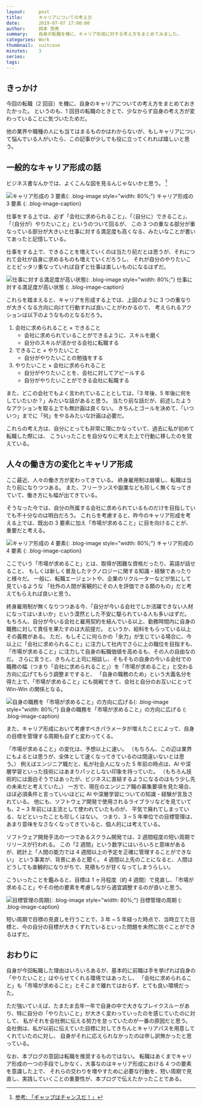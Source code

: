```yaml
---
layout:     post
title:      キャリアについての考え方
date:       2019-07-07 17:00:00
author:     岡本 悠希
summary:    自身の転職を機に、キャリア形成に対する考え方をまとめてみました。
categories: Work
thumbnail:  suitcase
minutes:    3
series:
tags:
---
```


## きっかけ

今回の転職（2 回目）を機に、自身のキャリアについての考え方をまとめておきたかった。
というのも、1 回目の転職のときとで、少なからず自身の考え方が変わっていることに気づいたためだ。

他の業界や職種の人にも当てはまるものかはわからないが、もしキャリアについて悩んでいる人がいたら、この記事が少しでも役に立ってくれれば嬉しいと思う。

## 一般的なキャリア形成の話

ビジネス書なんかでは、よくこんな図を見るんじゃないかと思う。 [^1]

![キャリア形成の 3 要素](http://drive.google.com/uc?export=view&id=1T64sLW_gtbQuG_D9TSSbD4nSfPXZTtxj){: .blog-image style="width: 80%;"}
キャリア形成の 3 要素
{: .blog-image-caption}

仕事をする上では、必ず「会社に求められること」、「（自分に）できること」、「（自分が）やりたいこと」というのついて回るが、
この 3 つの重なる部分が重なっている部分が大きいと仕事に対する満足度も高くなる、みたいなことが書いてあったと記憶している。

仕事をする上で、できることを増えていくのは当たり前だとは思うが、それにつれて会社が自身に求めるものも増えていくだろうし、
それが自分のやりたいこととピッタリ重なっていれば自ずと仕事は楽しいものになるはずだ。

![仕事に対する満足度が高い状態](http://drive.google.com/uc?export=view&id=1PfGkvbBrPX26mCOGIasdYMo4VRvUiPP7){: .blog-image style="width: 80%;"}
仕事に対する満足度が高い状態
{: .blog-image-caption}

これらを踏まえると、キャリアを形成する上では、上図のように 3 つの重なりが大きくなる方向に向けて行動すれば良いことがわかるので、
考えられるアクションは以下のようなものとなるだろう。

1. 会社に求められること × できること
    - 会社に求められていることができるように、スキルを磨く
    - 自分のスキルが活かせる会社に転職する
2. できること × やりたいこと
    - 自分がやりたいことの勉強をする
3. やりたいこと × 会社に求められること
    - 自分がやりたいことを、会社に対してアピールする
    - 自分がやりたいことができる会社に転職する

また、どこの会社でもよく言われていることとしては、「3 年後、5 年後に何をしていたいか？」みたいな話があると思う。
当たり前な話だが、前述したようなアクションを取る上でも無計画は良くない。
きちんとゴールを決めて、「いついつ」までに「何」をやるみたいな計画は必要だ。

これらの考え方は、自分にとっても非常に理にかなっていて、過去に私が初めて転職した際には、
こういったことを自分なりに考えた上で行動に移したのを覚えている。

## 人々の働き方の変化とキャリア形成

ここ最近、人々の働き方が変わってきている。
終身雇用制は崩壊し、転職は当たり前になりつつある。
また、フリーランスや副業なども珍しく無くなってきていて、働き方にも幅が出てきている。

そうなった今では、自分の所属する会社に求められているものだけを目指していても不十分なのは明白だろう。
これらを考慮すると、昨今のキャリア形成を考える上では、既出の 3 要素に加え「市場が求めること」に目を向けることが、
重要だと考える。

![キャリア形成の 4 要素](http://drive.google.com/uc?export=view&id=1DFeMBjNcmFVa49taxy_Wh0CjZkvRFq9E){: .blog-image style="width: 80%;"}
キャリア形成の 4 要素
{: .blog-image-caption}

ここでいう「市場が求めること」とは、取得が困難な資格だったり、英語が話せること、
もしくは新しく普及したテクノロジーに関する知識・経験であったりと様々だ。
一般に、転職エージェントや、企業のリクルーターなどが気にして見ているような
「社外の人間が客観的にその人を評価できる類のもの」だと考えてもらえれば良いと思う。

終身雇用制が無くなりつつある今、「自分が今いる会社でしか活躍できない人材になってはいまいか」という漠然とした不安に駆られている人も多いはずだ。
もちろん、自分が今いる会社と雇用契約を結んでいる以上、勤務時間内に自身の職務に対して責任を果たすのは大前提だ。
というか、給料をもらっている以上その義務がある。
ただ、もしそこに何らかの「余力」が生じている場合に、今以上に「会社に求められること」に注力して社内でさらに上の職位を目指すも、
「市場が求めること」に注力して自身の転職価値を高めるも、その人の自由なのだ。
さらに言うと、きちんと上司に相談し、そもそもの自身の今いる会社での職務の幅（つまり「会社に求められること」）を「市場が求めること」と交わる方向に広げてもらう調整まですると、
「自身の職務のため」という大義名分を得た上で、「市場が求めること」にも挑戦できて、会社と自分のお互いにとって Win-Win の関係となる。

![自身の職務を「市場が求めること」の方向に広げる](http://drive.google.com/uc?export=view&id=1yO3uWvDgjnsRXEA9JxaQv7VtvA2zFgZg){: .blog-image style="width: 80%;"}
自身の職務を「市場が求めること」の方向に広げる
{: .blog-image-caption}

また、キャリア形成において考慮すべきパラメータが増えたことによって、自身の目標を管理する周期も自ずと変わってくる。

「市場が求めること」の変化は、予想以上に速い。
（もちろん、この辺は業界にもよるとは思うが、全体として速くなってきているのは間違いないとは思う。）
例えばエンジニア職だと、私が社会人になった 5 年前の時点は、AI や深層学習といった技術にはあまりパッとしない印象を持っていた。
（もちろん技術的には面白そうではあったが、ビジネスに直結するようになるのはもう少し先の未来だと考えていた。）
一方で、現在のエンジニア職の募集要項を見た場合、ほぼ必須条件と言っていいほどに AI や深層学習についての知識・経験が言及されている。
他にも、ソフトウェア開発で使用されるライブラリなどを見ていても、2 ~ 3 年前には主流として使われていたものが、
平気で廃れてしまっている、などといったことも珍しくはない。
つまり、3 ~ 5 年単位での目標管理は、あまり意味をなさなくなってきていると、個人的には考えている。

ソフトウェア開発手法の一つであるスクラム開発では、2 週間程度の短い周期でリリースが行われる。
この「2 週間」という数字にはいろいろと意味があるが、統計上「人間の能力では 4 週間以上の予定を正確に管理することができない」
という事実が、背景にあると聞く。
4 週間以上先のことになると、人間はどうしても楽観的になりがちで、見積もりが甘くなってしまうらしい。

こういったことを鑑みると、目標は 1 ヶ月程度（約 4 週間）で見直し、「市場が求めること」やその他の要素を考慮しながら適宜調整するのが良いと思う。

![目標管理の周期](http://drive.google.com/uc?export=view&id=1z-Afrk6REgCxhn9iGecgZjX_WW8BufXN){: .blog-image style="width: 80%;"}
目標管理の周期
{: .blog-image-caption}

短い周期で目標の見直しを行うことで、3 年 ~ 5 年経った時点で、当時立てた目標と、今の自分の目標が大きくずれているといった問題を未然に防ぐことができるはずだ。

## おわりに

自身が今回転職した理由はいろいろあるが、基本的に前職は手を挙げれば自身の「やりたいこと」はやらせてくれる環境ではあったし、
「会社に求められること」も「市場が求めること」とそこまで離れてはおらず、とても良い環境だった。

ただ強いていえば、たまたま去年一年で自身の中で大きなブレイクスルーがあり、特に自分の「やりたいこと」が大きく変わっていったのを感じていたのに対して、
私がそれを会社側に伝える努力を怠っていたのが一番の原因だと思う。
会社側は、私が以前に伝えていた目標に対してきちんとキャリアパスを用意してくれていたのに対し、
自身がそれに応えられなかったのは申し訳無かったと思っている。

なお、本ブログの意図は転職を推奨するものではない。
転職はあくまでキャリア形成の一つの手段でしかなく、大事なのはキャリア形成における 4 つの要素を意識した上で、
それらの交わりを増やすために必要な行動を、短い周期で見直し、実践していくことの重要性が、本ブログで伝えたかったことである。

[^1]: [参考: 「ギャップはチャンスだ！」](https://www.amazon.co.jp/dp/B00R0XWI6O/ref=dp-kindle-redirect?_encoding=UTF8&btkr=1)